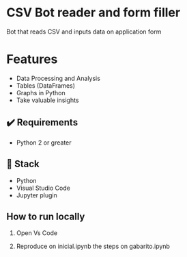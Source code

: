 # CSV Bot reader and form filler
Bot that reads CSV and inputs data on application form

# Features
 - Data Processing and Analysis
 - Tables (DataFrames)
 - Graphs in Python
 - Take valuable insights

## ✔️ Requirements
- Python 2 or greater

## 🍔 Stack
- Python
- Visual Studio Code
- Jupyter plugin

## How to run locally 

1. Open Vs Code

2. Reproduce on inicial.ipynb the steps on gabarito.ipynb

